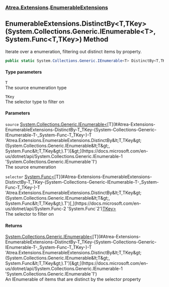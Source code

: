 ### [Atrea.Extensions](./Atrea-Extensions.md 'Atrea.Extensions').[EnumerableExtensions](./Atrea-Extensions-EnumerableExtensions.md 'Atrea.Extensions.EnumerableExtensions')
## EnumerableExtensions.DistinctBy&lt;T,TKey&gt;(System.Collections.Generic.IEnumerable&lt;T&gt;, System.Func&lt;T,TKey&gt;) Method
Iterate over a enumeration, filtering out distinct items by property.  
```csharp
public static System.Collections.Generic.IEnumerable<T> DistinctBy<T,TKey>(this System.Collections.Generic.IEnumerable<T> source, System.Func<T,TKey> selector);
```
#### Type parameters
<a name='Atrea-Extensions-EnumerableExtensions-DistinctBy-T_TKey-(System-Collections-Generic-IEnumerable-T-_System-Func-T_TKey-)-T'></a>
`T`  
The source enumeration type  
  
<a name='Atrea-Extensions-EnumerableExtensions-DistinctBy-T_TKey-(System-Collections-Generic-IEnumerable-T-_System-Func-T_TKey-)-TKey'></a>
`TKey`  
The selector type to filter on  
  
#### Parameters
<a name='Atrea-Extensions-EnumerableExtensions-DistinctBy-T_TKey-(System-Collections-Generic-IEnumerable-T-_System-Func-T_TKey-)-source'></a>
`source` [System.Collections.Generic.IEnumerable&lt;](https://docs.microsoft.com/en-us/dotnet/api/System.Collections.Generic.IEnumerable-1 'System.Collections.Generic.IEnumerable`1')[T](#Atrea-Extensions-EnumerableExtensions-DistinctBy-T_TKey-(System-Collections-Generic-IEnumerable-T-_System-Func-T_TKey-)-T 'Atrea.Extensions.EnumerableExtensions.DistinctBy&lt;T,TKey&gt;(System.Collections.Generic.IEnumerable&lt;T&gt;, System.Func&lt;T,TKey&gt;).T')[&gt;](https://docs.microsoft.com/en-us/dotnet/api/System.Collections.Generic.IEnumerable-1 'System.Collections.Generic.IEnumerable`1')  
The source enumeration  
  
<a name='Atrea-Extensions-EnumerableExtensions-DistinctBy-T_TKey-(System-Collections-Generic-IEnumerable-T-_System-Func-T_TKey-)-selector'></a>
`selector` [System.Func&lt;](https://docs.microsoft.com/en-us/dotnet/api/System.Func-2 'System.Func`2')[T](#Atrea-Extensions-EnumerableExtensions-DistinctBy-T_TKey-(System-Collections-Generic-IEnumerable-T-_System-Func-T_TKey-)-T 'Atrea.Extensions.EnumerableExtensions.DistinctBy&lt;T,TKey&gt;(System.Collections.Generic.IEnumerable&lt;T&gt;, System.Func&lt;T,TKey&gt;).T')[,](https://docs.microsoft.com/en-us/dotnet/api/System.Func-2 'System.Func`2')[TKey](#Atrea-Extensions-EnumerableExtensions-DistinctBy-T_TKey-(System-Collections-Generic-IEnumerable-T-_System-Func-T_TKey-)-TKey 'Atrea.Extensions.EnumerableExtensions.DistinctBy&lt;T,TKey&gt;(System.Collections.Generic.IEnumerable&lt;T&gt;, System.Func&lt;T,TKey&gt;).TKey')[&gt;](https://docs.microsoft.com/en-us/dotnet/api/System.Func-2 'System.Func`2')  
The selector to filter on  
  
#### Returns
[System.Collections.Generic.IEnumerable&lt;](https://docs.microsoft.com/en-us/dotnet/api/System.Collections.Generic.IEnumerable-1 'System.Collections.Generic.IEnumerable`1')[T](#Atrea-Extensions-EnumerableExtensions-DistinctBy-T_TKey-(System-Collections-Generic-IEnumerable-T-_System-Func-T_TKey-)-T 'Atrea.Extensions.EnumerableExtensions.DistinctBy&lt;T,TKey&gt;(System.Collections.Generic.IEnumerable&lt;T&gt;, System.Func&lt;T,TKey&gt;).T')[&gt;](https://docs.microsoft.com/en-us/dotnet/api/System.Collections.Generic.IEnumerable-1 'System.Collections.Generic.IEnumerable`1')  
An IEnumerable of items that are distinct by the selector property  
